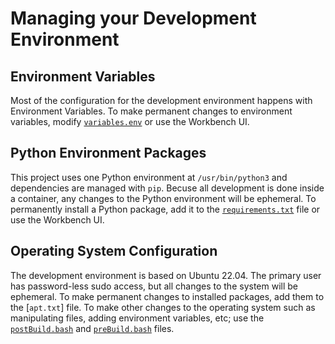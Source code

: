 # Managing your Development Environment

## Environment Variables

Most of the configuration for the development environment happens with Environment Variables. To make permanent changes to environment variables, modify [`variables.env`](./variables.env) or use the Workbench UI.

## Python Environment Packages

This project uses one Python environment at `/usr/bin/python3` and dependencies are managed with `pip`. Becuse all development is done inside a container, any changes to the Python environment will be ephemeral. To permanently install a Python package, add it to the [`requirements.txt`](./requirements.txt) file or use the Workbench UI.

## Operating System Configuration

The development environment is based on Ubuntu 22.04. The primary user has password-less sudo access, but all changes to the system will be ephemeral. To make permanent changes to installed packages, add them to the [`apt.txt`] file. To make other changes to the operating system such as manipulating files, adding environment variables, etc; use the [`postBuild.bash`](./postBuild.bash) and [`preBuild.bash`](./preBuild.bash) files.
